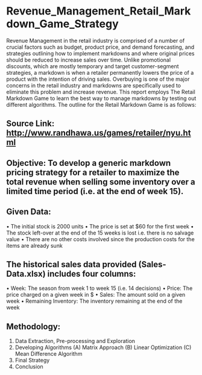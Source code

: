 # Revenue_Management_Retail_Markdown_Game_Strategy

Revenue Management in the retail industry is comprised of a number of crucial factors such as budget, product price, and demand forecasting, and strategies outlining how to implement markdowns and where original prices should be reduced to increase sales over time. Unlike promotional discounts, which are mostly temporary and target customer-segment strategies, a markdown is when a retailer permanently lowers the price of a product with the intention of driving sales. Overbuying is one of the major concerns in the retail industry and markdowns are specifically used to eliminate this problem and increase revenue. This report employs The Retail Markdown Game to learn the best way to manage markdowns by testing out different algorithms. 
The outline for the Retail Markdown Game is as follows:

## Source Link: http://www.randhawa.us/games/retailer/nyu.html

## Objective: To develop a generic markdown pricing strategy for a retailer to maximize the total revenue when selling some inventory over a limited time period (i.e. at the end of week 15).

## Given Data:
• The initial stock is 2000 units
• The price is set at $60 for the first week
• The stock left-over at the end of the 15 weeks is lost i.e. there is no salvage value
• There are no other costs involved since the production costs for the items are already sunk

## The historical sales data provided (Sales-Data.xlsx) includes four columns:
• Week: The season from week 1 to week 15 (i.e. 14 decisions)
• Price: The price charged on a given week in $
• Sales: The amount sold on a given week
• Remaining Inventory: The inventory remaining at the end of the week

## Methodology:
1. Data Extraction, Pre-processing and Exploration
2. Developing Algorithms
	(A) Matrix Approach
	(B) Linear Optimization
	(C) Mean Difference Algorithm
3. Final Strategy 
4. Conclusion
